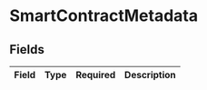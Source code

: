 # SmartContractMetadata


## Fields

| Field       | Type        | Required    | Description |
| ----------- | ----------- | ----------- | ----------- |